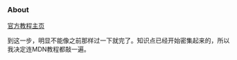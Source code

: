 ### About

[官方教程主页](http://ife.baidu.com/course/detail/id/42)

到这一步，明显不能像之前那样过一下就完了。知识点已经开始密集起来的，所以我决定连MDN教程都敲一遍。